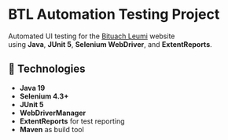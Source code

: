 # BTL Automation Testing Project

Automated UI testing for the [Bituach Leumi](https://www.btl.gov.il/) website  
using **Java**, **JUnit 5**, **Selenium WebDriver**, and **ExtentReports**.

## 🚀 Technologies

- **Java 19**
- **Selenium 4.3+**
- **JUnit 5**
- **WebDriverManager**
- **ExtentReports** for test reporting
- **Maven** as build tool
